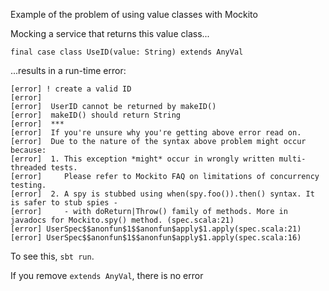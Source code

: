 Example of the problem of using value classes with Mockito

Mocking a service that returns this value class...

```
final case class UseID(value: String) extends AnyVal
```

...results in a run-time error:

```
[error] ! create a valid ID
[error]
[error]  UserID cannot be returned by makeID()
[error]  makeID() should return String
[error]  ***
[error]  If you're unsure why you're getting above error read on.
[error]  Due to the nature of the syntax above problem might occur because:
[error]  1. This exception *might* occur in wrongly written multi-threaded tests.
[error]     Please refer to Mockito FAQ on limitations of concurrency testing.
[error]  2. A spy is stubbed using when(spy.foo()).then() syntax. It is safer to stub spies -
[error]     - with doReturn|Throw() family of methods. More in javadocs for Mockito.spy() method. (spec.scala:21)
[error] UserSpec$$anonfun$1$$anonfun$apply$1.apply(spec.scala:21)
[error] UserSpec$$anonfun$1$$anonfun$apply$1.apply(spec.scala:16)
```

To see this, `sbt run`.

If you remove `extends AnyVal`, there is no error


